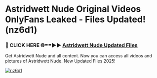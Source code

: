 # Astridwett Nude Original Videos 0nlyFans Leaked - Files Updated! (nz6d1)

<h3>🔴 CLICK HERE 🌐==►► <a href="https://tinyurl.com/yrmya6cz" rel="nofollow">Astridwett Nude Updated Files</a></h3>

Get Astridwett Nude and all content. Now you can access all videos and pictures of Astridwett Nude. New Updated Files 2025!

[![nz6d1](https://i.imgur.com/FMdXYCs.gif)](https://tinyurl.com/yrmya6cz)
